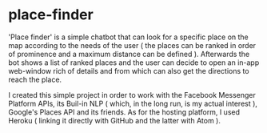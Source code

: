 # place-finder
'Place finder' is a simple chatbot that can look for a specific place on the map according to the needs of the user ( the places can be ranked in order of prominence and a maximum distance can be defined ). Afterwards the bot shows a list of ranked places and the user can decide to open an in-app web-window rich of details and from which can also get the directions to reach the place. 

I created this simple project in order to work with the Facebook Messenger Platform APIs, its Buil-in NLP ( which, in the long run, is my actual interest ), Google's Places API and its friends.
As for the hosting platform, I used Heroku ( linking it directly with GitHub and the latter with Atom ).
